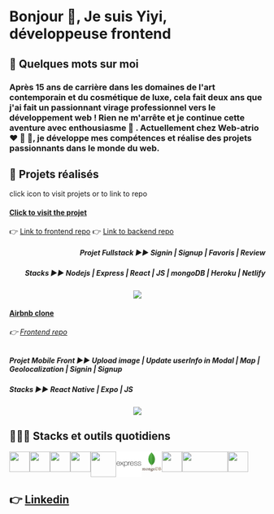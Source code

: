 <h1 align="left">Bonjour 🌈, Je suis Yiyi, développeuse frontend</h1>

<h2>👀 Quelques mots sur moi</h2>
  
<h3>Après 15 ans de carrière dans les domaines de l'art contemporain et du cosmétique de luxe, cela fait deux ans que j'ai fait un passionnant virage professionnel vers le développement web ! Rien ne m'arrête et je continue cette aventure avec enthousiasme 🚀 . Actuellement chez Web-atrio ❤️ 💛 💙, je développe mes compétences et réalise des projets passionnants dans le monde du web.</h2>





<h2> 👀 Projets réalisés</h2>

<p>click icon to visit projets or to link to repo</p>
	
#### [Click to visit the projet](https://my-projet-gamepad.netlify.app/)
👉 [Link to frontend repo](https://github.com/Yiyi41/GamePad-frontend)
👉 [Link to backend repo](https://github.com/Yiyi41/GamePad-backend)
*<h5 align="right">Projet Fullstack ▶︎▶︎ Signin | Signup | Favoris | Review</h5>*
*<h5 align="right">Stacks ▶︎▶︎ Nodejs | Express | React | JS | mongoDB | Heroku | Netlify  </h5>*

	
	
<p align="center" >
<img align="center" width="900" src="https://res.cloudinary.com/dps4zteie/image/upload/v1654034764/ezgif.com-gif-maker_2_xi6t94.gif"/>
</p>     
   
   


#### [Airbnb clone](https://expo.dev/@yiyi41/NavApp?serviceType=classic&distribution=expo-go)
###### 👉 [Frontend repo](https://github.com/Yiyi41/Airbnb)
*<h5 align="left">Projet Mobile Front ▶︎▶︎ Upload image | Update userInfo in Modal | Map | Geolocalization | Signin | Signup</h5>*
*<h5 align="left">Stacks ▶︎▶︎ React Native | Expo | JS  </h5>*</p>


<p align="center" >
<img align="center" width="300" src="https://res.cloudinary.com/dps4zteie/image/upload/v1654269436/airbnb-demo_mi4tno.gif"/>
  
  
  
  

	
<h2>👩🏻‍💻 Stacks et outils quotidiens</h2>    
 
<p>
<img align="left" width="40" height="40" src="https://cdn.jsdelivr.net/gh/devicons/devicon/icons/react/react-original.svg"/>
<img align="left" width="40" height="40" src="https://cdn.jsdelivr.net/gh/devicons/devicon/icons/javascript/javascript-original.svg" />
<img align="left" width="40" height="40" src="https://cdn.jsdelivr.net/gh/devicons/devicon/icons/html5/html5-original-wordmark.svg" />
<img align="left" width="40" height="40" src="https://cdn.jsdelivr.net/gh/devicons/devicon/icons/css3/css3-original-wordmark.svg" />
<img align="left" width="50" height="50" src="https://cdn.jsdelivr.net/gh/devicons/devicon/icons/nodejs/nodejs-original-wordmark.svg" />
<img align="left" width="50" height="50" src="https://raw.githubusercontent.com/devicons/devicon/master/icons/express/express-original-wordmark.svg"  />
<img align="left" width="40" height="40" src="https://raw.githubusercontent.com/devicons/devicon/master/icons/mongodb/mongodb-original-wordmark.svg" />
<img align="left" width="40" height="40" src="https://cdn.jsdelivr.net/gh/devicons/devicon/icons/heroku/heroku-plain-wordmark.svg" />         
<img align="left" width="90" height="40" src="https://www.vectorlogo.zone/logos/netlify/netlify-icon.svg" />
<img align="left" width="40" height="40" src="https://www.vectorlogo.zone/logos/getpostman/getpostman-icon.svg" />
	</p><br/>

<br/>
<br/>

## 👉 [Linkedin](https://www.linkedin.com/in/yiyi-plantinet/)

  


